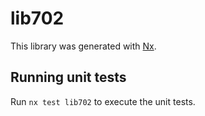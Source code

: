 # lib702

This library was generated with [Nx](https://nx.dev).

## Running unit tests

Run `nx test lib702` to execute the unit tests.
